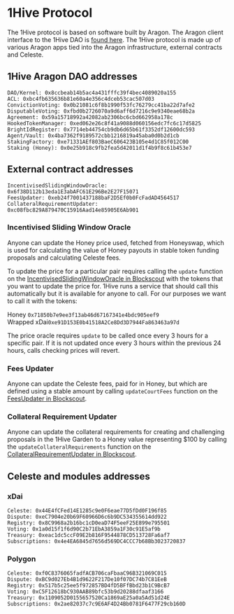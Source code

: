 # 1Hive Protocol

The 1Hive protocol is based on software built by Aragon. The Aragon client interface to the 1Hive DAO is [found here](https://aragon.1hive.org/#/0x8ccbeab14b5ac4a431fffc39f4bec4089020a155). The 1Hive protocol is made up of various Aragon apps tied into the Aragon infrastructure, external contracts and Celeste.

## 1Hive Aragon DAO addresses

```
DAO/Kernel: 0x8ccbeab14b5ac4a431fffc39f4bec4089020a155
ACL: 0xbc4fb635636b81e60a4e356c4dceb53cac507d03
ConvictionVoting: 0x0b21081c6f8b1990f53fc76279cc41ba22d7afe2
DisputableVoting: 0xfbd0b2726070a9d6aff6d7216c9e9340eae68b2a
Agreement: 0x59a15718992a42082ab2306bc6cbd662958a178c
HookedTokenManager: 0xed062e26c8f41a9088d060156edc7fc6c17d5825
BrightIdRegister: 0x7714eb44754cb9db6d65b61f3352df12600dc593
Agent/Vault: 0x4ba7362f9189572cbb1216819a45aba0d0b2d1cb
StakingFactory: 0xe71331AEf803BaeC606423B105e4d1C85f012C00
Staking (Honey): 0x0e25b918c9fb2fea5d42011d1f4b9f8c61b453e7
```

## External contract addresses

```
IncentivisedSlidingWindowOracle: 0x6f38D112b13eda1E3abAFC61E296Be2E27F15071
FeesUpdater: 0xeb24f7001437188baF2D5Ef0b0FcFadAD4564517
CollateralRequirementUpdater: 0xc08fbc829A879470C15916Aad14e85905E6Ab901
```

### Incentivised Sliding Window Oracle

Anyone can update the Honey price used, fetched from Honeyswap, which is used for calculating the value of Honey payouts in stable token funding proposals and calculating Celeste fees.

To update the price for a particular pair requires calling the `update` function on the [IncentivisedSlidingWindowOracle in Blockscout](https://blockscout.com/poa/xdai/address/0x6f38D112b13eda1E3abAFC61E296Be2E27F15071/write-contract) with the tokens that you want to update the price for. 1Hive runs a service that should call this automatically but it is available for anyone to call. For our purposes we want to call it with the tokens:

Honey `0x71850b7e9ee3f13ab46d67167341e4bdc905eef9`\
Wrapped xDai`0xe91D153E0b41518A2Ce8Dd3D7944Fa863463a97d`

The price oracle requires `update` to be called once every 3 hours for a specific pair. If it is not updated once every 3 hours within the previous 24 hours, calls checking prices will revert.

### Fees Updater

Anyone can update the Celeste fees, paid for in Honey, but which are defined using a stable amount by calling `updateCourtFees` function on the [FeesUpdater in Blockscout](https://blockscout.com/poa/xdai/address/0xeb24f7001437188baF2D5Ef0b0FcFadAD4564517/write-contract).

### Collateral Requirement Updater

Anyone can update the collateral requirements for creating and challenging proposals in the 1Hive Garden to a Honey value representing $100 by calling the `updateCollateralRequirements` function on the [CollateralRequirementUpdater in Blockscout](https://blockscout.com/xdai/mainnet/address/0xc08fbc829A879470C15916Aad14e85905E6Ab901/write-contract).

## Celeste and modules addresses&#x20;

### xDai

```
Celeste: 0x44E4fCFed14E1285c9e0F6eae77D5fDd0F196f85
Dispute: 0xeC7904e20b69F60966D6c6b9DC534355614dd922
Registry: 0x8C9968a2b16bc1cD0eaD74F5eeF25E899e795501
Voting: 0x1a0d15f1f6d90C2b71EbA3859a1F30c91E5af9b
Treasury: 0xeac1dc5ccF09E2b816F9544878CD513728Fa6af7
Subscriptions: 0x4e4EA6845d7656d569DC4CCC7b68Bb3023720837
```

### Polygon

```
Celeste: 0xf0C8376065fadfACB706caFbaaC96B321069C015
Dispute: 0xBC9d027Eb4B1d9622F217De10f07DC74b7C81EeB
Registry: 0x517b5c25ee5f972857BD4fD5BFfBbd23b1C9BcB7
Voting: 0xC5F12618bC930AAB89bfc53b9d20288dfaaf3166
Treasury: 0x1109052D0155657520Ca1869aE25a0a5Ad51d24E
Subscriptions: 0x2ae82037c7c9E6AF4D24Bb0781F6477F29cb160D
```

